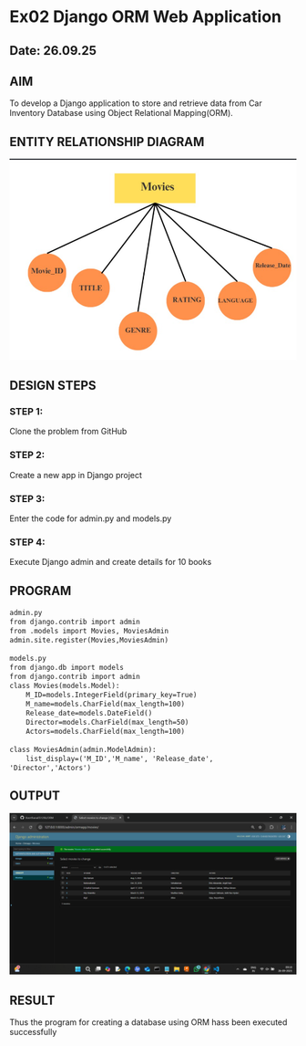 # Ex02 Django ORM Web Application
## Date: 26.09.25

## AIM
To develop a Django application to store and retrieve data from Car Inventory Database using Object Relational Mapping(ORM).

## ENTITY RELATIONSHIP DIAGRAM
![alt text](<Screenshot 2025-09-26 084546.png>)


## DESIGN STEPS

### STEP 1:
Clone the problem from GitHub

### STEP 2:
Create a new app in Django project

### STEP 3:
Enter the code for admin.py and models.py

### STEP 4:
Execute Django admin and create details for 10 books

## PROGRAM
```
admin.py 
from django.contrib import admin
from .models import Movies, MoviesAdmin
admin.site.register(Movies,MoviesAdmin)

models.py
from django.db import models
from django.contrib import admin
class Movies(models.Model):
    M_ID=models.IntegerField(primary_key=True)
    M_name=models.CharField(max_length=100)
    Release_date=models.DateField()
    Director=models.CharField(max_length=50)
    Actors=models.CharField(max_length=100)

class MoviesAdmin(admin.ModelAdmin):
    list_display=('M_ID','M_name', 'Release_date', 'Director','Actors')
```

## OUTPUT

![alt text](<Screenshot (65).png>)




## RESULT
Thus the program for creating a database using ORM hass been executed successfully
